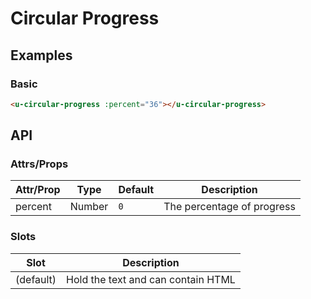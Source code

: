 # Circular Progress

## Examples
### Basic

``` html
<u-circular-progress :percent="36"></u-circular-progress>
```

## API
### Attrs/Props

| Attr/Prop | Type | Default | Description |
| --------- | ---- | ------- | ----------- |
| percent | Number | `0` | The percentage of progress |

### Slots

| Slot | Description |
| ---- | ----------- |
| (default) | Hold the text and can contain HTML |
